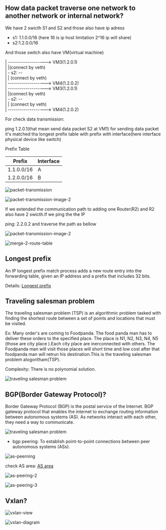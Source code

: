 ## How data packet traverse one network to another network or internal network?  

We have 2 swicth S1 and S2 and those also have ip adress   
  - s1: 1.1.0.0/16 (here 16 is ip host limitation 2^16 ip will share)  
  - s2:1.2.0.0/16  

And those switch also have VM(virtual machine)  

|        -------------------> VM3(1.2.0.1)     
|        |(connect by veth)  
| - s2: --    
|        | (connect by veth)      
|        -------------------> VM4(1.2.0.2)    
|        -------------------> VM3(1.2.0.1)     
|        |(connect by veth)  
| - s2: --    
|        | (connect by veth)      
|        -------------------> VM4(1.2.0.2)    

For check data transmission: 

ping 1.2.0.1(that mean send data packet S2 at VM1) for sending data packet it's matched tha longest prefix table with prefix with interface(here interface physical device like switch)


Prefix Table

| Prefix      | Interface           |
| ------------| ------------------- |
| 1.1.0.0/16  |  A
| 1.2.0.0/16  |  B


![ packet-transmission ](./docs/images/data-tranmission.png)

![ packet-transmission-image-2 ](./docs/images/data-transmission-2.png)

If we extended the communication path to adding one Router(R2) and R2 also have 2 swicth.If we ping the the IP

ping: 2.2.0.2 and traverse the path as bellow

![ packet-transmission-image-2 ](./docs/images/data-transmission-3.png)

![merge-2-route-table](./docs/images/merge-2-route-table.png)

## Longest prefix

An IP longest prefix match process adds a new route entry into the forwarding table, given an IP address and a prefix that includes 32 bits.

Details: [Longest prefix](https://www.juniper.net/documentation/us/en/software/junos/static-routing/topics/ref/statement/longest-match-next-hop-edit-static-routing-options.html)


## Traveling salesman problem 

The traveling salesman problem (TSP) is an algorithmic problem tasked with finding the shortest route between a set of points and locations that must be visited.

Ex: Many order's are coming to Foodpanda. The food panda man has to deliver these orders to the specified place. The place is N1, N2, N3, N4, N5 (those are city place ).Each city place are inerconnected with others. The Foodpanda man will visit those places will short time and low cost after that foodpanda man will retrun his destination.This is the traveling salesman problem alogoritham(TSP).

Complexity: There is no polynomial solution.

![traveling salesman problem](./docs/images/tsp_a.png)

## BGP(Border Gateway Protocol)?

Border Gateway Protocol (BGP) is the postal service of the Internet. BGP gateway protocol that enables the internet to exchange routing information between autonomous systems (AS). As networks interact with each other, they need a way to communicate.

![traveling salesman problem](./docs/images/as-routing.png)

  - bgp peering: To establish point-to-point connections between peer autonomous systems (ASs).

![as-peerning](./docs/images/as-connection.png)


check AS area: [AS area](bgp.he.net)

![as-peering-2](./docs/images/as-peering-2.png)

![as-peering-3](./docs/images/as-peering-3.png)


## Vxlan?

![vxlan-view](./docs/images/vxlan-view.png)

![vxlan-diagram](./docs/images/vxlan-diagram.png)








